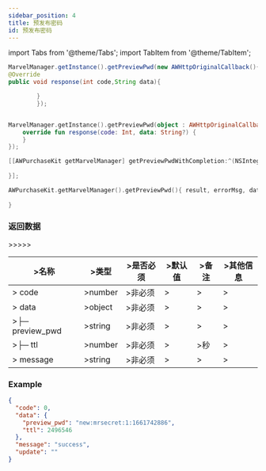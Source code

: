 ```yaml
---
sidebar_position: 4
title: 预发布密码
id: 预发布密码
---
```



import Tabs from '@theme/Tabs';
import TabItem from '@theme/TabItem';

<Tabs>
  <TabItem value="Java" label="Java" default>

```Java
MarvelManager.getInstance().getPreviewPwd(new AWHttpOriginalCallback(){
@Override
public void response(int code,String data){

        }
        });
```

  </TabItem>
  <TabItem value="Kotlin" label="Kotlin">

```Kotlin

MarvelManager.getInstance().getPreviewPwd(object : AWHttpOriginalCallback {
    override fun response(code: Int, data: String?) {
    }
});
```

  </TabItem>
  <TabItem value="Objective-C" label="Objective-C">

```Objective-C 
[[AWPurchaseKit getMarvelManager] getPreviewPwdWithCompletion:^(NSInteger result, NSString * _Nonnull errorMsg, NSDictionary * _Nullable data) {
        
}];
```

  </TabItem>
  <TabItem value="Swift" label="Swift">

```Swift
AWPurchaseKit.getMarvelManager().getPreviewPwd(){ result, errorMsg, data in
            
}
```

  </TabItem>
</Tabs>

### 返回数据

<table>
  <thead class="ant-table-thead">
    <tr>
      <th >>名称</th><th >>类型</th><th >>是否必须</th><th >>默认值</th><th >>备注</th><th >>其他信息</th>
    </tr>
  </thead><tbody className="ant-table-tbody"><tr >><td >><span ><span ></span> code</span></td><td >><span>number</span></td><td >>非必须</td><td >></td><td >><span ></span></td><td >></td></tr><tr >><td >><span ><span ></span> data</span></td><td >><span>object</span></td><td >>非必须</td><td >></td><td >><span ></span></td><td >></td></tr><tr >><td >><span ><span >├─</span> preview_pwd</span></td><td >><span>string</span></td><td >>非必须</td><td >></td><td >><span ></span></td><td >></td></tr><tr >><td >><span ><span >├─</span> ttl</span></td><td >><span>number</span></td><td >>非必须</td><td >></td><td >><span >秒</span></td><td >></td></tr><tr >><td >><span ><span ></span> message</span></td><td >><span>string</span></td><td >>非必须</td><td >></td><td >><span ></span></td><td >></td></tr>
               </tbody>
              </table>

### Example

```Json
{
  "code": 0,
  "data": {
    "preview_pwd": "new:mrsecret:1:1661742886",
    "ttl": 2496546
  },
  "message": "success",
  "update": ""
}

```